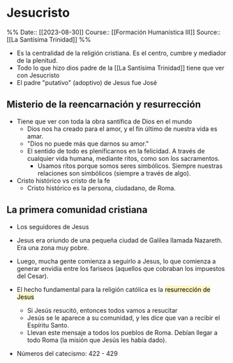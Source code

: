 # Jesucristo

%%
Date:: [[2023-08-30]]
Course:: [[Formación Humanística III]]
Source:: [[La Santísima Trinidad]]
%%


- Es la centralidad de la religión cristiana. Es el centro, cumbre y mediador de la plenitud.
- Todo lo que hizo dios padre de la [[La Santísima Trinidad]] tiene que ver con Jesucristo
- El padre "putativo" (adoptivo) de Jesus fue José

## Misterio de la reencarnación y resurrección
- Tiene que ver con toda la obra santífica de Dios en el mundo
	- Dios nos ha creado para el amor, y el fin último de nuestra vida es amar.
	- "Dios no puede más que darnos su amor." 
	- El sentido de todo es plenificarnos en la felicidad. A través de cualquier vida humana, mediante ritos, como son los sacramentos.
		- Usamos ritos porque somos seres simbólicos. Siempre nuestras relaciones son simbólicos (siempre a través de algo).
- Cristo histórico vs cristo de la fe
	- Cristo histórico es la persona, ciudadano, de Roma.

## La primera comunidad cristiana
- Los seguidores de Jesus
- Jesus era oriundo de una pequeña ciudad de Galilea llamada Nazareth. Era una zona muy pobre.
- Luego, mucha gente comienza a seguirlo a Jesus, lo que comienza a generar envidia entre los fariseos (aquellos que cobraban los impuestos del Cesar).
- El hecho fundamental para la religión católica es la <mark style="background: #FFF3A3A6;">resurrección de Jesus</mark>
	- Si Jesús resucitó, entonces todos vamos a resucitar
	- Jesús se le aparece a su comunidad, y les dice que van a recibir el Espíritu Santo.
	- Llevan este mensaje a todos los pueblos de Roma. Debían llegar a todo Roma (la misión que Jesús les había dado).

- Números del catecismo: 422 - 429